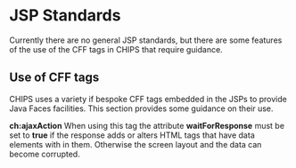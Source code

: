 JSP Standards
==================

Currently there are no general JSP standards, but there are some features of
the use of the CFF tags in CHIPS that require guidance.

Use of CFF tags
---------------

CHIPS uses a variety if bespoke CFF tags embedded in the JSPs to provide Java
Faces facilities. This section provides some guidance on their use.

**ch:ajaxAction**
When using this tag the attribute **waitForResponse** must be set to **true**
if the response adds or alters HTML tags that have data elements with in them.
Otherwise the screen layout and the data can become corrupted.
